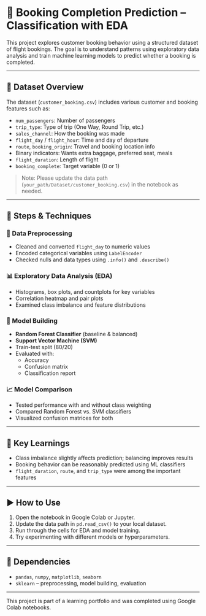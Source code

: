 # 🧾 Booking Completion Prediction – Classification with EDA

This project explores customer booking behavior using a structured dataset of flight bookings. The goal is to understand patterns using exploratory data analysis and train machine learning models to predict whether a booking is completed.

---

## 📄 Dataset Overview

The dataset (`customer_booking.csv`) includes various customer and booking features such as:

- `num_passengers`: Number of passengers
- `trip_type`: Type of trip (One Way, Round Trip, etc.)
- `sales_channel`: How the booking was made
- `flight_day` / `flight_hour`: Time and day of departure
- `route`, `booking_origin`: Travel and booking location info
- Binary indicators: Wants extra baggage, preferred seat, meals
- `flight_duration`: Length of flight
- `booking_complete`: Target variable (0 or 1)

> Note: Please update the data path (`your_path/Dataset/customer_booking.csv`) in the notebook as needed.

---

## 🧪 Steps & Techniques

### 🧹 Data Preprocessing
- Cleaned and converted `flight_day` to numeric values
- Encoded categorical variables using `LabelEncoder`
- Checked nulls and data types using `.info()` and `.describe()`

### 📊 Exploratory Data Analysis (EDA)
- Histograms, box plots, and countplots for key variables
- Correlation heatmap and pair plots
- Examined class imbalance and feature distributions

### 🤖 Model Building
- **Random Forest Classifier** (baseline & balanced)
- **Support Vector Machine (SVM)**
- Train-test split (80/20)
- Evaluated with:
  - Accuracy
  - Confusion matrix
  - Classification report

### 📈 Model Comparison
- Tested performance with and without class weighting
- Compared Random Forest vs. SVM classifiers
- Visualized confusion matrices for both

---

## 🧠 Key Learnings

- Class imbalance slightly affects prediction; balancing improves results
- Booking behavior can be reasonably predicted using ML classifiers
- `flight_duration`, `route`, and `trip_type` were among the important features

---

## ▶️ How to Use

1. Open the notebook in Google Colab or Jupyter.
2. Update the data path in `pd.read_csv()` to your local dataset.
3. Run through the cells for EDA and model training.
4. Try experimenting with different models or hyperparameters.

---

## 🔧 Dependencies

- `pandas`, `numpy`, `matplotlib`, `seaborn`
- `sklearn` – preprocessing, model building, evaluation

---

This project is part of a learning portfolio and was completed using Google Colab notebooks.
